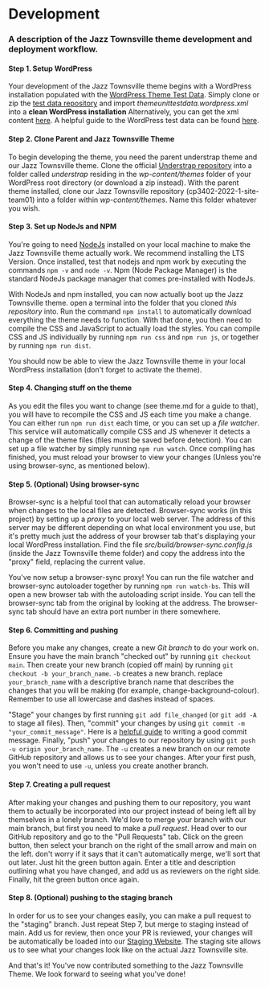 # Development

### A description of the Jazz Townsville theme development and deployment workflow.

#### Step 1. Setup WordPress
Your development of the Jazz Townsville theme begins with a WordPress installation populated with the [WordPress Theme Test Data](https://github.com/WPTT/theme-test-data). Simply clone or zip the [test data repository](https://github.com/WPTT/theme-test-data) and import _themeunittestdata.wordpress.xml_ into a __clean WordPress installation__ Alternatively, you can get the xml content [here](https://raw.githubusercontent.com/WPTT/theme-unit-test/master/themeunittestdata.wordpress.xml). A helpful guide to the WordPress test data can be found [here](https://www.youtube.com/watch?v=eGT0Z3oafFA&ab_channel=CoreySchafer).

#### Step 2. Clone Parent and Jazz Townsville Theme
To begin developing the theme, you need the parent understrap theme and our Jazz Townsville theme. Clone the official [Understrap repository](https://github.com/understrap/understrap) into a folder called _understrap_ residing in the _wp-content/themes_ folder of your WordPress root directory (or download a zip instead). With the parent theme installed, clone our Jazz Townsville repository (cp3402-2022-1-site-team01) into a folder within _wp-content/themes_. Name this folder whatever you wish.

#### Step 3. Set up NodeJs and NPM
You're going to need [NodeJs](https://nodejs.org) installed on your local machine to make the Jazz Townsville theme actually work. We recommend installing the LTS Version. Once installed, test that nodejs and npm work by executing the commands `npm -v` and `node -v`. Npm (Node Package Manager) is the standard NodeJs package manager that comes pre-installed with NodeJs.

With NodeJs and npm installed, you can now actually boot up the Jazz Townsville theme. open a terminal into the folder that you cloned _this repository_ into. Run the command `npm install` to automatically download everything the theme needs to function. With that done, you then need to compile the CSS and JavaScript to actually load the styles. You can compile CSS and JS individually by running `npm run css` and `npm run js`, or together by running `npm run dist`.

You should now be able to view the Jazz Townsville theme in your local WordPress installation (don't forget to activate the theme).

#### Step 4. Changing stuff on the theme
As you edit the files you want to change (see theme.md for a guide to that), you will have to recompile the CSS and JS each time you make a change. You can either run `npm run dist` each time, or you can set up a _file watcher_. This service will automatically compile CSS and JS whenever it detects a change of the theme files (files must be saved before detection). You can set up a file watcher by simply running `npm run watch`. Once compiling has finished, you must reload your browser to view your changes (Unless you're using browser-sync, as mentioned below).

#### Step 5. (Optional) Using browser-sync
Browser-sync is a helpful tool that can automatically reload your browser when changes to the local files are detected. Browser-sync works (in this project) by setting up a _proxy_ to your local web server. The address of this server may be different depending on what local environment you use, but it's pretty much just the address of your browser tab that's displaying your local WordPress installation. Find the file _src/build/browser-sync.config.js_ (inside the Jazz Townsville theme folder) and copy the address into the "proxy" field, replacing the current value.

You've now setup a browser-sync proxy! You can run the file watcher and browser-sync autoloader together by running `npm run watch-bs`. This will open a new browser tab with the autoloading script inside. You can tell the browser-sync tab from the original by looking at the address. The browser-sync tab should have an extra port number in there somewhere.

#### Step 6. Committing and pushing
Before you make any changes, create a new _Git branch_ to do your work on. Ensure you have the main branch "checked out" by running `git checkout main`. Then create your new branch (copied off main) by running `git checkout -b your_branch_name`. `-b` creates a new branch. replace `your_branch_name` with a descriptive branch name that describes the changes that you will be making (for example, change-background-colour). Remember to use all lowercase and dashes instead of spaces.

"Stage" your changes by first running `git add file_changed` (or `git add -A` to stage all files). Then, "commit" your changes by using `git commit -m "your_commit_message"`. Here is a [helpful guide](https://www.freecodecamp.org/news/writing-good-commit-messages-a-practical-guide/) to writing a good commit message. Finally, "push" your changes to our repository by using `git push -u origin your_branch_name`. The `-u` creates a new branch on our remote GitHub repository and allows us to see your changes. After your first push, you won't need to use `-u`, unless you create another branch.

#### Step 7. Creating a pull request
After making your changes and pushing them to our repository, you want them to actually be incorporated into our project instead of being left all by themselves in a lonely branch. We'd love to merge your branch with our main branch, but first you need to make a _pull request_. Head over to our GitHub repository and go to the "Pull Requests" tab. Click on the green button, then select your branch on the right of the small arrow and main on the left. don't worry if it says that it can't automatically merge, we'll sort that out later. Just hit the green button again. Enter a title and description outlining what you have changed, and add us as reviewers on the right side. Finally, hit the green button once again.

#### Step 8. (Optional) pushing to the staging branch
In order for us to see your changes easily, you can make a pull request to the "staging" branch. Just repeat Step 7, but merge to staging instead of main. Add us for review, then once your PR is reviewed, your changes will be automatically be loaded into our [Staging Website](http://54.79.204.77/jazztownsville). The staging site allows us to see what your changes look like on the actual Jazz Townsville site.

And that's it! You've now contributed something to the Jazz Townsville Theme. We look forward to seeing what you've done!
